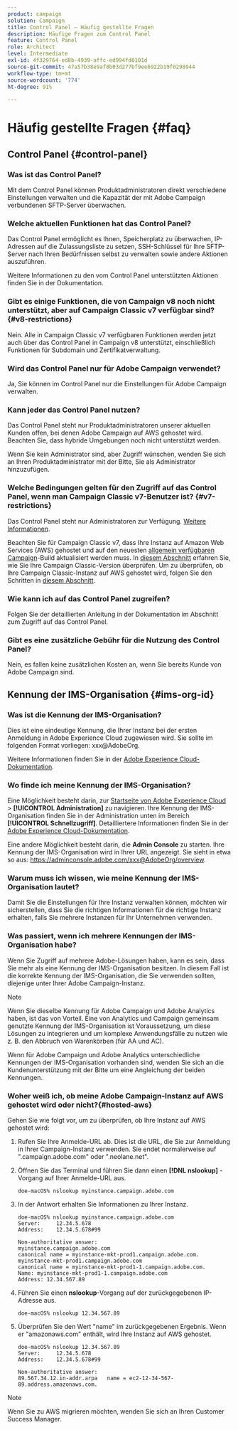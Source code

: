 ```yaml
---
product: campaign
solution: Campaign
title: Control Panel – Häufig gestellte Fragen
description: Häufige Fragen zum Control Panel
feature: Control Panel
role: Architect
level: Intermediate
exl-id: 4f329764-ed8b-4939-affc-ed994fd6101d
source-git-commit: 47a57b38e9af8b03d277bf9ee6922b19f0298944
workflow-type: tm+mt
source-wordcount: '774'
ht-degree: 91%

---
```


# Häufig gestellte Fragen {#faq}

## Control Panel {#control-panel}

### Was ist das Control Panel?

Mit dem Control Panel können Produktadministratoren direkt verschiedene Einstellungen verwalten und die Kapazität der mit Adobe Campaign verbundenen SFTP-Server überwachen.

### Welche aktuellen Funktionen hat das Control Panel?

Das Control Panel ermöglicht es Ihnen, Speicherplatz zu überwachen, IP-Adressen auf die Zulassungsliste zu setzen, SSH-Schlüssel für Ihre SFTP-Server nach Ihren Bedürfnissen selbst zu verwalten sowie andere Aktionen auszuführen.

Weitere Informationen zu den vom Control Panel unterstützten Aktionen finden Sie in der Dokumentation.

### Gibt es einige Funktionen, die von Campaign v8 noch nicht unterstützt, aber auf Campaign Classic v7 verfügbar sind?{#v8-restrictions}

Nein. Alle in Campaign Classic v7 verfügbaren Funktionen werden jetzt auch über das Control Panel in Campaign v8 unterstützt, einschließlich Funktionen für Subdomain und Zertifikatverwaltung.

### Wird das Control Panel nur für Adobe Campaign verwendet?

Ja, Sie können im Control Panel nur die Einstellungen für Adobe Campaign verwalten.

### Kann jeder das Control Panel nutzen?

Das Control Panel steht nur Produktadministratoren unserer aktuellen Kunden offen, bei denen Adobe Campaign auf AWS gehostet wird. Beachten Sie, dass hybride Umgebungen noch nicht unterstützt werden.

Wenn Sie kein Administrator sind, aber Zugriff wünschen, wenden Sie sich an Ihren Produktadministrator mit der Bitte, Sie als Administrator hinzuzufügen.

### Welche Bedingungen gelten für den Zugriff auf das Control Panel, wenn man Campaign Classic v7-Benutzer ist? {#v7-restrictions}

Das Control Panel steht nur Administratoren zur Verfügung. [Weitere Informationen](https://experienceleague.adobe.com/docs/control-panel/using/discover-control-panel/managing-permissions.html#discover-control-panel).

Beachten Sie für Campaign Classic v7, dass Ihre Instanz auf Amazon Web Services (AWS) gehostet und auf den neuesten [allgemein verfügbaren Campaign](https://experienceleague.adobe.com/docs/campaign-classic/using/release-notes/rn-overview.html?lang=de#rn-statuses)-Build aktualisiert werden muss. In [diesem Abschnitt](https://experienceleague.adobe.com/docs/campaign-classic/using/getting-started/starting-with-adobe-campaign/launching-adobe-campaign.html?lang=de#getting-your-campaign-version) erfahren Sie, wie Sie Ihre Campaign Classic-Version überprüfen. Um zu überprüfen, ob Ihre Campaign Classic-Instanz auf AWS gehostet wird, folgen Sie den Schritten in [diesem Abschnitt](#hosted-aws).

### Wie kann ich auf das Control Panel zugreifen?

Folgen Sie der detaillierten Anleitung in der Dokumentation im Abschnitt zum Zugriff auf das Control Panel.

### Gibt es eine zusätzliche Gebühr für die Nutzung des Control Panel?

Nein, es fallen keine zusätzlichen Kosten an, wenn Sie bereits Kunde von Adobe Campaign sind.

## Kennung der IMS-Organisation {#ims-org-id}

### Was ist die Kennung der IMS-Organisation?

Dies ist eine eindeutige Kennung, die Ihrer Instanz bei der ersten Anmeldung in Adobe Experience Cloud zugewiesen wird. Sie sollte im folgenden Format vorliegen: xxx@AdobeOrg.

Weitere Informationen finden Sie in der [Adobe Experience Cloud-Dokumentation](https://experienceleague.adobe.com/docs/core-services/interface/administration/organizations.html).

### Wo finde ich meine Kennung der IMS-Organisation?

Eine Möglichkeit besteht darin, zur [Startseite von Adobe Experience Cloud](https://experiencecloud.adobe.com/) > **[!UICONTROL Administration]** zu navigieren. Ihre Kennung der IMS-Organisation finden Sie in der Administration unten im Bereich **[!UICONTROL Schnellzugriff]**. Detailliertere Informationen finden Sie in der [Adobe Experience Cloud-Dokumentation](https://experienceleague.adobe.com/docs/core-services/interface/administration/organizations.html).

Eine andere Möglichkeit besteht darin, die **Admin Console** zu starten. Ihre Kennung der IMS-Organisation wird in Ihrer URL angezeigt. Sie sieht in etwa so aus: https://adminconsole.adobe.com/xxx@AdobeOrg/overview.

### Warum muss ich wissen, wie meine Kennung der IMS-Organisation lautet?

Damit Sie die Einstellungen für Ihre Instanz verwalten können, möchten wir sicherstellen, dass Sie die richtigen Informationen für die richtige Instanz erhalten, falls Sie mehrere Instanzen für Ihr Unternehmen verwenden.

### Was passiert, wenn ich mehrere Kennungen der IMS-Organisation habe?

Wenn Sie Zugriff auf mehrere Adobe-Lösungen haben, kann es sein, dass Sie mehr als eine Kennung der IMS-Organisation besitzen. In diesem Fall ist die korrekte Kennung der IMS-Organisation, die Sie verwenden sollten, diejenige unter Ihrer Adobe Campaign-Instanz.

>[!NOTE]
>
>Wenn Sie dieselbe Kennung für Adobe Campaign und Adobe Analytics haben, ist das von Vorteil. Eine von Analytics und Campaign gemeinsam genutzte Kennung der IMS-Organisation ist Voraussetzung, um diese Lösungen zu integrieren und um komplexe Anwendungsfälle zu nutzen wie z. B. den Abbruch von Warenkörben (für AA und AC).
>
>Wenn für Adobe Campaign und Adobe Analytics unterschiedliche Kennungen der IMS-Organisation vorhanden sind, wenden Sie sich an die Kundenunterstützung mit der Bitte um eine Angleichung der beiden Kennungen.

### Woher weiß ich, ob meine Adobe Campaign-Instanz auf AWS gehostet wird oder nicht?{#hosted-aws}

Gehen Sie wie folgt vor, um zu überprüfen, ob Ihre Instanz auf AWS gehostet wird:

1. Rufen Sie Ihre Anmelde-URL ab. Dies ist die URL, die Sie zur Anmeldung in Ihrer Campaign-Instanz verwenden. Sie endet normalerweise auf &quot;.campaign.adobe.com&quot; oder &quot;.neolane.net&quot;.
1. Öffnen Sie das Terminal und führen Sie dann einen **[!DNL nslookup]** -Vorgang auf Ihrer Anmelde-URL aus.

   `doe-macOS% nslookup myinstance.campaign.adobe.com`

1. In der Antwort erhalten Sie Informationen zu Ihrer Instanz.

   ```
   doe-macOS% nslookup myinstance.campaign.adobe.com
   Server:     12.34.5.678
   Address:    12.34.5.678#99
   
   Non-authoritative answer:
   myinstance.campaign.adobe.com
   canonical name = myinstance-mkt-prod1.campaign.adobe.com.
   myinstance-mkt-prod1.campaign.adobe.com
   canonical name = myinstance-mkt-prod1-1.campaign.adobe.com.
   Name: myinstance-mkt-prod1-1.campaign.adobe.com
   Address: 12.34.567.89
   ```

1. Führen Sie einen **nslookup**-Vorgang auf der zurückgegebenen IP-Adresse aus.

   `doe-macOS% nslookup 12.34.567.89`

1. Überprüfen Sie den Wert &quot;name&quot; im zurückgegebenen Ergebnis. Wenn er &quot;amazonaws.com&quot; enthält, wird Ihre Instanz auf AWS gehostet.

   ```
   doe-macOS% nslookup 12.34.567.89
   Server:     12.34.5.678
   Address:    12.34.5.678#99
   
   Non-authoritative answer:
   89.567.34.12.in-addr.arpa   name = ec2-12-34-567-89.address.amazonaws.com.
   ```

>[!NOTE]
>
>Wenn Sie zu AWS migrieren möchten, wenden Sie sich an Ihren Customer Success Manager.

